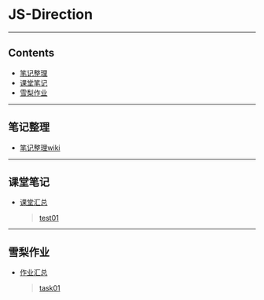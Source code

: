 # JS-Direction
---
## Contents
* [笔记整理](#笔记整理)
* [课堂笔记](#课堂笔记)
* [雪梨作业](#雪梨作业)
---
## 笔记整理
* [笔记整理wiki](https://github.com/gaoyushu/Direction-1/wiki)
---
## 课堂笔记
* [课堂汇总](/课堂汇总)  
  > [test01](/课堂汇总/test01)
---
## 雪梨作业
* [作业汇总](/作业汇总)  
  > [task01]()
